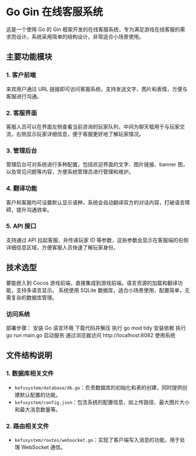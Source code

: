 # Go Gin 在线客服系统

这是一个使用 Go 的 Gin 框架开发的在线客服系统，专为满足游戏在线客服的需求而设计。系统采用简单的结构设计，非常适合小场景使用。

## 主要功能模块

### 1. 客户前端

来宾用户通过 URL 链接即可访问客服系统，支持发送文字、图片和表情，方便与客服进行沟通。

### 2. 客服界面

客服人员可以在界面左侧查看当前咨询的玩家队列，中间为聊天框用于与玩家交流，右侧显示玩家详细信息，便于客服更好地了解玩家情况。

### 3. 管理后台

管理后台可对系统进行多种配置，包括欢迎界面的文字、图片链接、banner 图，以及常见问题等内容，方便系统管理员进行管理和维护。

### 4. 翻译功能

客户和客服均可设置默认显示语种，系统会自动翻译双方的对话内容，打破语言障碍，提升沟通效率。

### 5. API 接口

支持通过 API 拉起客服，并传递玩家 ID 等参数，这些参数会显示在客服端的右侧详细信息区域，方便客服人员快速了解玩家身份。

## 技术选型

要能嵌入到 Cocos 游戏前端，直接集成到游戏前端。语言资源的加载和翻译功能，支持多语言显示。
系统使用 SQLite 数据库，适合小场景使用，配置简单，无需复杂的数据库管理。

### 访问系统

部署步骤：
安装 Go 语言环境
下载代码并解压
执行 go mod tidy 安装依赖
执行 go run main.go 启动服务
通过浏览器访问 http://localhost:8082 使用系统

## 文件结构说明

### 1. 数据库相关文件

- `kefusystem/database/db.go`：负责数据库的初始化和表的创建，同时提供创建默认配置的功能。
- `kefusystem/config.json`：包含系统的配置信息，如上传路径、最大图片大小和最大消息数量等。

### 2. 路由相关文件

- `kefusystem/routes/websocket.go`：实现了客户端写入消息的功能，用于处理 WebSocket 通信。
